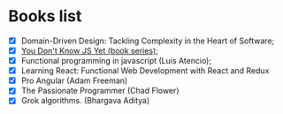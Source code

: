 # Books list

- [x] Domain-Driven Design: Tackling Complexity in the Heart of Software;
- [x] [You Don't Know JS Yet (book series)](https://github.com/getify/You-Dont-Know-JS);
- [x] Functional programming in javascript (Luis Atencio);
- [x] Learning React: Functional Web Development with React and Redux
- [x] Pro Angular (Adam Freeman)
- [x] The Passionate Programmer (Chad Flower)
- [x] Grok algorithms. (Bhargava Aditya)
